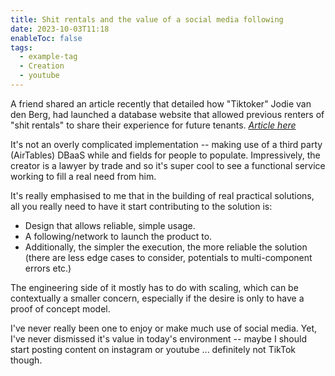 ```yaml
---
title: Shit rentals and the value of a social media following
date: 2023-10-03T11:18
enableToc: false
tags:
  - example-tag
  - Creation
  - youtube
---
```

A friend shared an article recently that detailed how "Tiktoker" Jodie van den Berg, had launched a database website that allowed previous renters of "shit rentals" to share their experience for future tenants. 
[*Article here*](https://www.abc.net.au/news/2023-10-01/tiktoker-launches-renters-property-database-thedrum/102922346)

It's not an overly complicated implementation -- making use of a third party (AirTables) DBaaS while and fields for people to populate. Impressively, the creator is a lawyer by trade and so it's super cool to see a functional service working to fill a real need from him. 

It's really emphasised to me that in the building of real practical solutions, all you really need to have it start contributing to the solution is:
- Design that allows reliable, simple usage. 
- A following/network to launch the product to. 
- Additionally, the simpler the execution, the more reliable the solution (there are less edge cases to consider, potentials to multi-component errors etc.)

The engineering side of it mostly has to do with scaling, which can be contextually a smaller concern, especially if the desire is only to have a proof of concept model. 

I've never really been one to enjoy or make much use of social media. Yet, I've never dismissed it's value in today's environment -- maybe I should start posting content on instagram or youtube ... definitely not TikTok though. 

